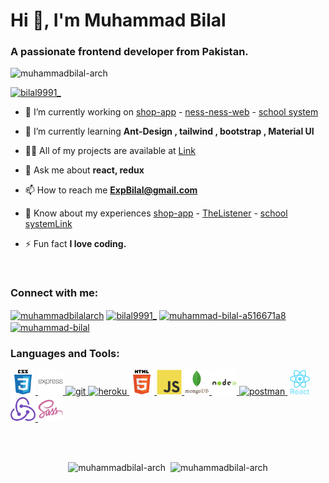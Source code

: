 <h1 align="left">Hi 👋, I'm Muhammad Bilal</h1>
<h3 align="left">A passionate frontend developer from Pakistan.</h3>

<p align="left"> <img src="https://komarev.com/ghpvc/?username=muhammadbilal-arch&label=Profile%20views&color=0e75b6&style=flat" alt="muhammadbilal-arch" /> </p>

<p align="left"> <a href="https://twitter.com/bilal9991_" target="blank"><img src="https://img.shields.io/twitter/follow/bilal9991_?logo=twitter&style=for-the-badge" alt="bilal9991_" /></a> </p>


- 🔭 I’m currently working on [shop-app](https://shop-app-tfs.vercel.app/) - [ness-ness-web](http://ness-ness-web.vercel.app/) - [school system](https://e-skooly.vercel.app/)

- 🌱 I’m currently learning **Ant-Design , tailwind , bootstrap , Material UI**

- 👨‍💻 All of my projects are available at [Link](https://github.com/MuhammadBilal-arch?tab=repositories)

- 💬 Ask me about **react, redux**

- 📫 How to reach me **ExpBilal@gmail.com**

- 📄 Know about my experiences [shop-app](https://shop-app-tfs.vercel.app/) - [TheListener](https://the-listener-web.vercel.app/) - [school system](https://e-skooly.vercel.app/)[Link](https://btechportfolio.herokuapp.com/)

- ⚡ Fun fact **I love coding.**

</br>
<h3 align="left">Connect with me:</h3>
<p align="left">
<a href="https://dev.to/muhammadbilalarch" target="blank"><img align="center" src="https://cdn.jsdelivr.net/npm/simple-icons@3.0.1/icons/dev-dot-to.svg" alt="muhammadbilalarch" height="30" width="40" /></a>
<a href="https://twitter.com/bilal9991_" target="blank"><img align="center" src="https://cdn.jsdelivr.net/npm/simple-icons@3.0.1/icons/twitter.svg" alt="bilal9991_" height="30" width="40" /></a>
<a href="https://linkedin.com/in/muhammad-bilal-a516671a8" target="blank"><img align="center" src="https://cdn.jsdelivr.net/npm/simple-icons@3.0.1/icons/linkedin.svg" alt="muhammad-bilal-a516671a8" height="30" width="40" /></a>
<a href="https://stackoverflow.com/users/muhammad-bilal" target="blank"><img align="center" src="https://cdn.jsdelivr.net/npm/simple-icons@3.0.1/icons/stackoverflow.svg" alt="muhammad-bilal" height="30" width="40" /></a>
</p>

<h3 align="left">Languages and Tools:</h3>
<p align="left"> <a href="https://www.w3schools.com/css/" target="_blank"> <img src="https://raw.githubusercontent.com/devicons/devicon/master/icons/css3/css3-original-wordmark.svg" alt="css3" width="40" height="40"/> </a> <a href="https://expressjs.com" target="_blank"> <img src="https://raw.githubusercontent.com/devicons/devicon/master/icons/express/express-original-wordmark.svg" alt="express" width="40" height="40"/> </a> <a href="https://git-scm.com/" target="_blank"> <img src="https://www.vectorlogo.zone/logos/git-scm/git-scm-icon.svg" alt="git" width="40" height="40"/> </a> <a href="https://heroku.com" target="_blank"> <img src="https://www.vectorlogo.zone/logos/heroku/heroku-icon.svg" alt="heroku" width="40" height="40"/> </a> <a href="https://www.w3.org/html/" target="_blank"> <img src="https://raw.githubusercontent.com/devicons/devicon/master/icons/html5/html5-original-wordmark.svg" alt="html5" width="40" height="40"/> </a> <a href="https://developer.mozilla.org/en-US/docs/Web/JavaScript" target="_blank"> <img src="https://raw.githubusercontent.com/devicons/devicon/master/icons/javascript/javascript-original.svg" alt="javascript" width="40" height="40"/> </a> <a href="https://www.mongodb.com/" target="_blank"> <img src="https://raw.githubusercontent.com/devicons/devicon/master/icons/mongodb/mongodb-original-wordmark.svg" alt="mongodb" width="40" height="40"/> </a> <a href="https://nodejs.org" target="_blank"> <img src="https://raw.githubusercontent.com/devicons/devicon/master/icons/nodejs/nodejs-original-wordmark.svg" alt="nodejs" width="40" height="40"/> </a> <a href="https://postman.com" target="_blank"> <img src="https://www.vectorlogo.zone/logos/getpostman/getpostman-icon.svg" alt="postman" width="40" height="40"/> </a> <a href="https://reactjs.org/" target="_blank"> <img src="https://raw.githubusercontent.com/devicons/devicon/master/icons/react/react-original-wordmark.svg" alt="react" width="40" height="40"/> </a> <a href="https://redux.js.org" target="_blank"> <img src="https://raw.githubusercontent.com/devicons/devicon/master/icons/redux/redux-original.svg" alt="redux" width="40" height="40"/> </a> <a href="https://sass-lang.com" target="_blank"> <img src="https://raw.githubusercontent.com/devicons/devicon/master/icons/sass/sass-original.svg" alt="sass" width="40" height="40"/> </a> </p>
</br>
</br>

<p align="center">
  <img src="https://github-readme-stats.vercel.app/api/top-langs?username=muhammadbilal-arch&show_icons=true&locale=en&layout=compact" alt="muhammadbilal-arch" />&nbsp;
<img  src="https://github-readme-stats.vercel.app/api?username=muhammadbilal-arch&show_icons=true&locale=en" alt="muhammadbilal-arch" /></p>
</p>
